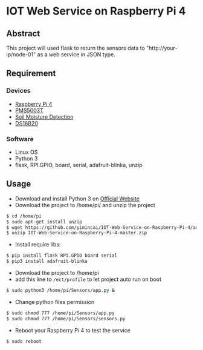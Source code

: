 # IOT Web Service on Raspberry Pi 4

## Abstract

This project will used flask to return the sensors data to "http://your-ip/node-01" as a web service in JSON type.

## Requirement

### Devices
- [Raspberry Pi 4](https://www.raspberrypi.com.tw/28040/raspberry-pi-4-model-b/)
- [PMS5003T](https://www.taiwaniot.com.tw/product/pms5003t-g5t-%E6%94%80%E8%97%A4%E7%B2%89%E5%A1%B5%E6%BA%AB%E6%BF%95%E5%BA%A6%E4%BA%8C%E5%90%88%E4%B8%80%E6%84%9F%E6%B8%AC%E5%99%A8/)
- [Soil Moisture Detection](https://www.amazon.com/gp/product/B071F4RDHY/ref=as_li_ss_tl?ie=UTF8&linkCode=sl1&tag=piddlerinther-20&linkId=77f1c0f9c67c51d76b687628afa62ce1&language=en_US)
- [DS18B20](https://www.playrobot.com/temperature-humidity/841-temperature-sensor-waterproof-ds18b20.html)

### Software
- Linux OS
- Python 3
- flask, RPI.GPIO, board, serial, adafruit-blinka, unzip

## Usage
- Download and install Python 3 on [Official Website](https://www.python.org/downloads/)
- Download the project to /home/pi/ and unzip the project
```bash
$ cd /home/pi
$ sudo apt-get install unzip
$ wget https://github.com/yimincai/IOT-Web-Service-on-Raspberry-Pi-4/archive/master.zip
$ unzip IOT-Web-Service-on-Raspberry-Pi-4-master.zip
```
- Install require libs:
```bash
$ pip install flask RPi.GPIO board serial
$ pip3 install adafruit-blinka
```
- Download the project to /home/pi
- add this line to ```/ect/profile``` to let project auto run on boot
```bash
$ sudo python3 /home/pi/Sensors/app.py &
```
- Change python files permission 
```bash
$ sudo chmod 777 /home/pi/Sensors/app.py 
$ sudo chmod 777 /home/pi/Sensors/sensors.py
```
- Reboot your Raspberry Pi 4 to test the service
```bash
$ sudo reboot
```

